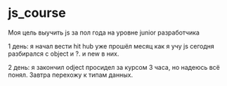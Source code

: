﻿# js_course
Моя цель выучить js за пол года на уровне junior разработчика

1 день: я начал вести hit hub уже прошёл месяц как я учу js сегодня разбирался с object и ?. и new в них. 

2 день: я закончил odject просидел за курсом 3 часа, но надеюсь всё понял. Завтра перехожу к типам данных.
